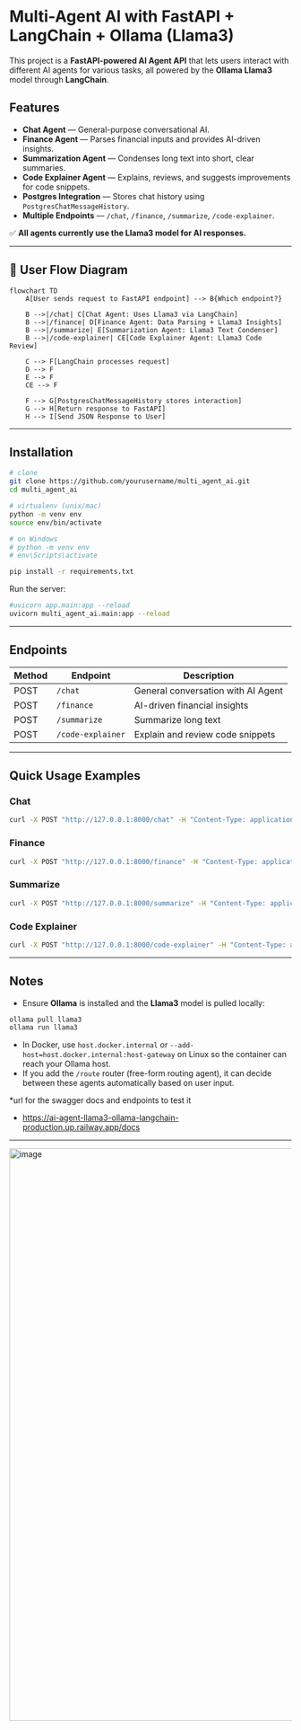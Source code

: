 # Multi-Agent AI with FastAPI + LangChain + Ollama (Llama3)

This project is a **FastAPI-powered AI Agent API** that lets users interact with different AI agents for various tasks, all powered by the **Ollama Llama3** model through **LangChain**.

## Features

* **Chat Agent** — General-purpose conversational AI.
* **Finance Agent** — Parses financial inputs and provides AI-driven insights.
* **Summarization Agent** — Condenses long text into short, clear summaries.
* **Code Explainer Agent** — Explains, reviews, and suggests improvements for code snippets.
* **Postgres Integration** — Stores chat history using `PostgresChatMessageHistory`.
* **Multiple Endpoints** — `/chat`, `/finance`, `/summarize`, `/code-explainer`.

✅ **All agents currently use the Llama3 model for AI responses.**

---

## 🧩 User Flow Diagram

```mermaid
flowchart TD
    A[User sends request to FastAPI endpoint] --> B{Which endpoint?}

    B -->|/chat| C[Chat Agent: Uses Llama3 via LangChain]
    B -->|/finance| D[Finance Agent: Data Parsing + Llama3 Insights]
    B -->|/summarize| E[Summarization Agent: Llama3 Text Condenser]
    B -->|/code-explainer| CE[Code Explainer Agent: Llama3 Code Review]

    C --> F[LangChain processes request]
    D --> F
    E --> F
    CE --> F

    F --> G[PostgresChatMessageHistory stores interaction]
    G --> H[Return response to FastAPI]
    H --> I[Send JSON Response to User]
```

---

## Installation

```bash
# clone
git clone https://github.com/yourusername/multi_agent_ai.git
cd multi_agent_ai

# virtualenv (unix/mac)
python -m venv env
source env/bin/activate

# on Windows
# python -m venv env
# env\Scripts\activate

pip install -r requirements.txt
```

Run the server:

```bash
#uvicorn app.main:app --reload
uvicorn multi_agent_ai.main:app --reload
```

---

## Endpoints

| Method | Endpoint          | Description                        |
| ------ | ----------------- | ---------------------------------- |
| POST   | `/chat`           | General conversation with AI Agent |
| POST   | `/finance`        | AI-driven financial insights       |
| POST   | `/summarize`      | Summarize long text                |
| POST   | `/code-explainer` | Explain and review code snippets   |

---

## Quick Usage Examples

### Chat

```bash
curl -X POST "http://127.0.0.1:8000/chat" -H "Content-Type: application/json" -d '{"message":"Hello AI, tell me a joke"}'
```

### Finance

```bash
curl -X POST "http://127.0.0.1:8000/finance" -H "Content-Type: application/json" -d '{"data":"Uber - 3500, Grocery - 15000, Electricity - 12000"}'
```

### Summarize

```bash
curl -X POST "http://127.0.0.1:8000/summarize" -H "Content-Type: application/json" -d '{"text":"Long article text here..."}'
```

### Code Explainer

```bash
curl -X POST "http://127.0.0.1:8000/code-explainer" -H "Content-Type: application/json" -d '{"code":"def add(a,b): return a + b"}'
```

---

## Notes

* Ensure **Ollama** is installed and the **Llama3** model is pulled locally:

```bash
ollama pull llama3
ollama run llama3
```

* In Docker, use `host.docker.internal` or `--add-host=host.docker.internal:host-gateway` on Linux so the container can reach your Ollama host.
* If you add the `/route` router (free-form routing agent), it can decide between these agents automatically based on user input.


*url for the swagger docs and endpoints to test it
- https://ai-agent-llama3-ollama-langchain-production.up.railway.app/docs
---
<img width="1920" height="1020" alt="image" src="https://github.com/user-attachments/assets/dc7651dc-06f1-4a0a-bc5f-0c5c1a1288bf" />

